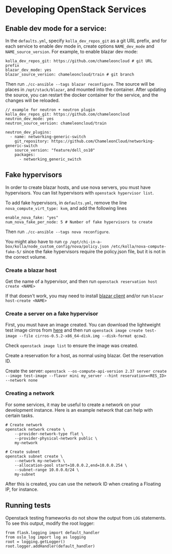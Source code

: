 # Developing OpenStack Services

## Enable dev mode for a service:

In the `defaults.yml`, specify `kolla_dev_repos_git` as a git URL prefix, and for each service to enable dev mode in, create options `NAME_dev_mode` and `NAME_source_version`. For example, to enable blazar dev mode:

```
kolla_dev_repos_git: https://github.com/chameleoncloud # git URL prefix
blazar_dev_mode: yes
blazar_source_version: chameleoncloud/train # git branch 
```

Then run `./cc-ansible --tags blazar reconfigure`. The source will be places in `/opt/stack/blazar`, and mounted into the container. After updating the source, you can restart the docker container for the service, and the changes will be reloaded.

```
// example for neutron + neutron plugin
kolla_dev_repos_git: https://github.com/chameleoncloud
neutron_dev_mode: yes
neutron_source_version: chameleoncloud/train

neutron_dev_plugins:
  - name: networking-generic-switch
    git_repository: https://github.com/ChameleonCloud/networking-generic-switch
    source_version: "feature/dell_os10"
    packages:
      - networking_generic_switch
```



## Fake hypervisors

In order to create blazar hosts, and use nova servers, you must have hypervisors. You can list hypervisors with `openstack hypervisor list`.

To add fake hypervisors, in `defaults.yml`, remove the line `nova_compute_virt_type: kvm`, and add the following lines

```
enable_nova_fake: "yes"
num_nova_fake_per_node: 5 # Number of fake hypervisors to create
```

Then run `./cc-ansible --tags nova reconfigure`.

You might also have to run `cp /opt/chi-in-a-box/kolla/node_custom_config/nova/policy.json /etc/kolla/nova-compute-fake-5/` since the fake hypervisors require the policy.json file, but it is not in the correct volume.

### Create a blazar host

Get the name of a hypervisor, and then run `openstack reservation host create <NAME>`

If that doesn't work, you may need to install [blazar client](https://github.com/ChameleonCloud/python-blazarclient) and/or run `blazar host-create <NAME>`

### Create a server on a fake hypervisor

First, you must have an image created. You can download the lightweight test image cirros from [here](http://download.cirros-cloud.net) and then run `openstack image create test-image --file cirros-0.5.2-x86_64-disk.img --disk-format qcow2`.

Check `openstack image list` to ensure the image was created.

Create a reservation for a host, as normal using blazar. Get the reservation ID.

Create the server: `openstack --os-compute-api-version 2.37 server create --image test-image --flavor mini my_server --hint reservation=<RES_ID> --network none`

### Creating a network&#x20;

For some services, it may be useful to create a network on your development instance. Here is an example network that can help with certain tasks.

```
# Create network
openstack network create \
    --provider-network-type flat \
    --provider-physical-network public \
    my-network

# Create subnet
openstack subnet create \
    --network my-network \
    --allocation-pool start=10.0.0.2,end=10.0.0.254 \
    --subnet-range 10.0.0.0/24 \
    my-subnet
```

After this is created, you can use the network ID when creating a Floating IP, for instance.

## Running tests

Openstack testing frameworks do not show the output from `LOG` statements. To see this output, modify the root logger:

```
from flask.logging import default_handler
from oslo_log import log as logging
root = logging.getLogger()
root.logger.addHandler(default_handler)
```
